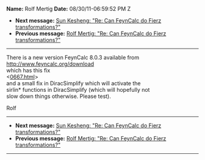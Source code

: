 **Name:** Rolf Mertig
**Date:** 08/30/11-06:59:52 PM Z

  - **Next message:** [Sun Kesheng: "Re: Can FeynCalc do Fierz
    transformations?"](0670.html)
  - **Previous message:** [Rolf Mertig: "Re: Can FeynCalc do Fierz
    transformations?"](0668.html)

-----

There is a new version FeynCalc 8.0.3 available from  
<http://www.feyncalc.org/download>  
which has this fix  
<[0667.html](0667.html)>  
and a small fix in DiracSimplify which will activate the  
sirlin\* functions in DiracSimplify (which will hopefully not  
slow down things otherwise. Please test).  

Rolf  

-----

  - **Next message:** [Sun Kesheng: "Re: Can FeynCalc do Fierz
    transformations?"](0670.html)
  - **Previous message:** [Rolf Mertig: "Re: Can FeynCalc do Fierz
    transformations?"](0668.html)

-----

